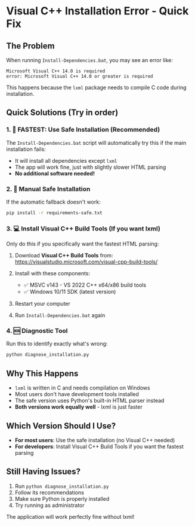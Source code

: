 # Visual C++ Installation Error - Quick Fix

## The Problem
When running `Install-Dependencies.bat`, you may see an error like:
```
Microsoft Visual C++ 14.0 is required
error: Microsoft Visual C++ 14.0 or greater is required
```

This happens because the `lxml` package needs to compile C code during installation.

## Quick Solutions (Try in order)

### 1. 🚀 FASTEST: Use Safe Installation (Recommended)
The `Install-Dependencies.bat` script will automatically try this if the main installation fails:
- It will install all dependencies except `lxml`
- The app will work fine, just with slightly slower HTML parsing
- **No additional software needed!**

### 2. 🔧 Manual Safe Installation
If the automatic fallback doesn't work:
```bash
pip install -r requirements-safe.txt
```

### 3. 💻 Install Visual C++ Build Tools (If you want lxml)
Only do this if you specifically want the fastest HTML parsing:

1. Download **Visual C++ Build Tools** from:
   https://visualstudio.microsoft.com/visual-cpp-build-tools/

2. Install with these components:
   - ✅ MSVC v143 - VS 2022 C++ x64/x86 build tools
   - ✅ Windows 10/11 SDK (latest version)

3. Restart your computer

4. Run `Install-Dependencies.bat` again

### 4. 🆘 Diagnostic Tool
Run this to identify exactly what's wrong:
```bash
python diagnose_installation.py
```

## Why This Happens
- `lxml` is written in C and needs compilation on Windows
- Most users don't have development tools installed
- The safe version uses Python's built-in HTML parser instead
- **Both versions work equally well** - lxml is just faster

## Which Version Should I Use?
- **For most users**: Use the safe installation (no Visual C++ needed)
- **For developers**: Install Visual C++ Build Tools if you want the fastest parsing

## Still Having Issues?
1. Run `python diagnose_installation.py`
2. Follow its recommendations
3. Make sure Python is properly installed
4. Try running as administrator

The application will work perfectly fine without lxml! 